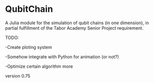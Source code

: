 # QubitChain
A Julia module for the simulation of qubit chains (in one dimension), in partial fulfillment of the Tabor Academy Senior Project requirement. 

TODO:

-Create ploting system

-Somehow integrate with Python for animation (or not?)

-Optimize certain algorithm more

version 0.75